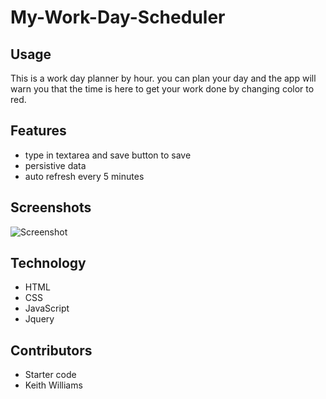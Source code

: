 # My-Work-Day-Scheduler


## Usage

This is a work day planner by hour.  you can plan your day and the app will warn you that the time is here to get your work done by changing color to red.

## Features

* type in textarea and save button to save
* persistive data
* auto refresh every 5 minutes

## Screenshots

![Screenshot](./assets/images/work-day-scheduler-screenshot.jpg)


## Technology

* HTML
* CSS
* JavaScript
* Jquery

## Contributors

* Starter code
* Keith Williams
